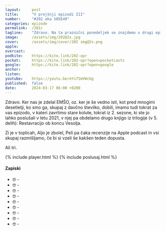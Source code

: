 ```yaml
---
layout: 	post
title:  	"V prejšnji epizodi III"
number: 	"#202 aka S05E49"
categories:	epizode
permalink:	/202/
tagline: 	"Zdravo. Na ta praznični ponedeljek se znajdemo v drugi epizodi ."
image:		/assets/img/202@2x.jpg
cover:		/assets/img/cover/202 img@2x.png
apple:		
overcast:	
podkite:	https://kite.link/202-opr
pocket:		https://kite.link/202-opr?open=pocketcasts
google:		https://kite.link/202-opr?open=google
anchor:		
listen:		
youtube:	https://youtu.be/eYs7SmVWcUg
published:	false
date: 		2024-03-17 06:00 +0200
---
```


Zdravo. Ker nas je zdelal EMŠO, oz. ker je še vedno isti, kot pred mnogimi desetletji, ko smo ga, skupaj z davčno številko, dobili, imamo tudi tokrat za vas epizodo, v kateri zavrtimo stare kolute, tokrat iz 2. sezone, ki ste jo lahko poslušali v letu 2021, v njej pa obdelamo drugo knjigo iz trilogije (v 5. delih): Restavracijo ob koncu Vesolja. 

Zi je v toplicah, Aljo je zbolel, Peli pa čaka recenzije na Apple podcast in vsi skupaj razmišljamo, če bi si vzeli še kakšen teden dopusta.

Ali tri. 

{% include player.html %}
{% include poslusaj.html %}

<!--break-->

#### Zapiski

- 🤓 []() - 
- 🤓 []() - 
- 🤓 []() - 
- 🤓 []() - 
- 🤓 []() - 
- 🤓 []() - 
- 🤓 []() - 
- 🤓 []() - 
- 🤓 []() - 